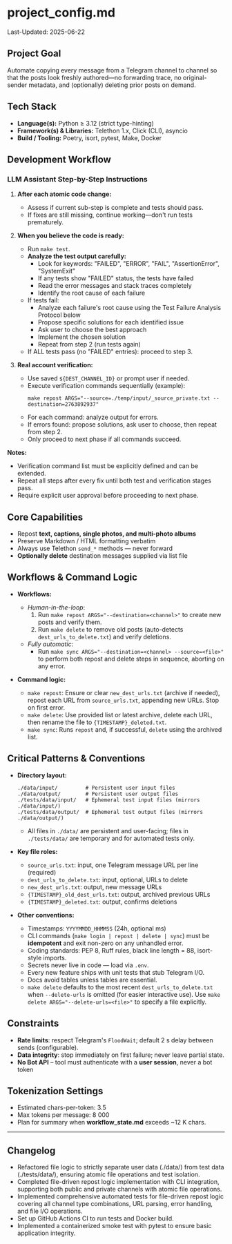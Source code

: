 # project_config.md

Last-Updated: 2025-06-22

## Project Goal

Automate copying every message from a Telegram channel to channel so that the posts look freshly authored—no forwarding trace, no original-sender metadata, and (optionally) deleting prior posts on demand.

## Tech Stack

- **Language(s):** Python ≥ 3.12 (strict type-hinting)
- **Framework(s) & Libraries:** Telethon 1.x, Click (CLI), asyncio
- **Build / Tooling:** Poetry, isort, pytest, Make, Docker

## Development Workflow

### LLM Assistant Step-by-Step Instructions

1. **After each atomic code change:**
   - Assess if current sub-step is complete and tests should pass.
   - If fixes are still missing, continue working—don't run tests prematurely.

2. **When you believe the code is ready:**
   - Run `make test`.
   - **Analyze the test output carefully:**
     - Look for keywords: "FAILED", "ERROR", "FAIL", "AssertionError", "SystemExit"
     - If any tests show "FAILED" status, the tests have failed
     - Read the error messages and stack traces completely
     - Identify the root cause of each failure
   - If tests fail:
     - Analyze each failure's root cause using the Test Failure Analysis Protocol below
     - Propose specific solutions for each identified issue
     - Ask user to choose the best approach
     - Implement the chosen solution
     - Repeat from step 2 (run tests again)
   - If ALL tests pass (no "FAILED" entries): proceed to step 3.

3. **Real account verification:**
   - Use saved `${DEST_CHANNEL_ID}` or prompt user if needed.
   - Execute verification commands sequentially (example):
     ```
     make repost ARGS="--source=./temp/input/_source_private.txt --destination=2763892937"
     ```
   - For each command: analyze output for errors.
   - If errors found: propose solutions, ask user to choose, then repeat from step 2.
   - Only proceed to next phase if all commands succeed.

**Notes:**
- Verification command list must be explicitly defined and can be extended.
- Repeat all steps after every fix until both test and verification stages pass.
- Require explicit user approval before proceeding to next phase.

## Core Capabilities

- Repost **text, captions, single photos, and multi-photo albums**
- Preserve Markdown / HTML formatting verbatim
- Always use Telethon `send_*` methods — never forward
- **Optionally delete** destination messages supplied via list file

## Workflows & Command Logic

- **Workflows:**
  - *Human-in-the-loop*:
    1. Run `make repost ARGS="--destination=<channel>"` to create new posts and verify them.
    2. Run `make delete` to remove old posts (auto-detects `dest_urls_to_delete.txt`) and verify deletions.
  - *Fully automatic*:
    - Run `make sync ARGS="--destination=<channel> --source=<file>"` to perform both repost and delete steps in sequence, aborting on any error.

- **Command logic:**
  - `make repost`: Ensure or clear `new_dest_urls.txt` (archive if needed), repost each URL from `source_urls.txt`, appending new URLs. Stop on first error.
  - `make delete`: Use provided list or latest archive, delete each URL, then rename the file to `{TIMESTAMP}_deleted.txt`.
  - `make sync`: Runs `repost` and, if successful, `delete` using the archived list.

## Critical Patterns & Conventions

- **Directory layout:**
  ```
  ./data/input/         # Persistent user input files
  ./data/output/        # Persistent user output files
  ./tests/data/input/   # Ephemeral test input files (mirrors ./data/input/)
  ./tests/data/output/  # Ephemeral test output files (mirrors ./data/output/)
  ```
  - All files in `./data/` are persistent and user-facing; files in `./tests/data/` are temporary and for automated tests only.

- **Key file roles:**
  - `source_urls.txt`: input, one Telegram message URL per line (required)
  - `dest_urls_to_delete.txt`: input, optional, URLs to delete
  - `new_dest_urls.txt`: output, new message URLs
  - `{TIMESTAMP}_old_dest_urls.txt`: output, archived previous URLs
  - `{TIMESTAMP}_deleted.txt`: output, confirms deletions

- **Other conventions:**
  - Timestamps: `YYYYMMDD_HHMMSS` (24h, optional ms)
  - CLI commands (`make login | repost | delete | sync`) must be **idempotent** and exit non-zero on any unhandled error.
  - Coding standards: PEP 8, Ruff rules, black line length = 88, isort-style imports.
  - Secrets never live in code — load via  `.env`.
  - Every new feature ships with unit tests that stub Telegram I/O.
  - Docs avoid tables unless tables are essential.
  - `make delete` defaults to the most recent `dest_urls_to_delete.txt` when `--delete-urls` is omitted (for easier interactive use). Use `make delete ARGS="--delete-urls=<file>"` to specify a file explicitly.

## Constraints

- **Rate limits**: respect Telegram's `FloodWait`; default 2 s delay between sends (configurable).
- **Data integrity**: stop immediately on first failure; never leave partial state.
- **No Bot API** – tool must authenticate with a **user session**, never a bot token

## Tokenization Settings

- Estimated chars-per-token: 3.5
- Max tokens per message: 8 000
- Plan for summary when **workflow_state.md** exceeds ~12 K chars.

---

## Changelog
- Refactored file logic to strictly separate user data (./data/) from test data (./tests/data/), ensuring atomic file operations and test isolation.
- Completed file-driven repost logic implementation with CLI integration, supporting both public and private channels with atomic file operations.
- Implemented comprehensive automated tests for file-driven repost logic covering all channel type combinations, URL parsing, error handling, and file I/O operations.
- Set up GitHub Actions CI to run tests and Docker build.
- Implemented a containerized smoke test with pytest to ensure basic application integrity.

<!-- The agent prepends the latest summary here as a new list item after each VALIDATE phase -->
